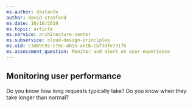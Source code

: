 ```yaml
---
ms.author: dastanfo
author: david-stanford
ms.date: 10/16/2019
ms.topic: article
ms.service: architecture-center
ms.subservice: cloud-design-principles
ms.uid: c3d89c92-c78c-4b15-ae1b-cbf3dfe731f8
ms.assessment_question: Monitor and alert on user experience
---
```

## Monitoring user performance

Do you know how long requests typically take?  Do you know when they take longer than normal?
